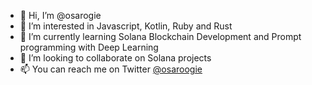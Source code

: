 - 👋 Hi, I’m @osarogie
- 👀 I’m interested in Javascript, Kotlin, Ruby and Rust
- 🌱 I’m currently learning Solana Blockchain Development and Prompt programming with Deep Learning
- 💞️ I’m looking to collaborate on Solana projects
- 📫 You can reach me on Twitter [@osaroogie](https://twitter.com/osaroogie)

<!---
osarogie/osarogie is a ✨ special ✨ repository because its `README.md` (this file) appears on your GitHub profile.
You can click the Preview link to take a look at your changes.
--->

